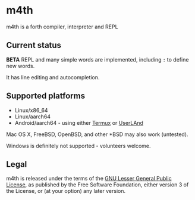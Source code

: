 # m4th
m4th is a forth compiler, interpreter and REPL

## Current status
**BETA** REPL and many simple words are implemented, including `:` to define new words.

It has line editing and autocompletion.

## Supported platforms

* Linux/x86_64
* Linux/aarch64
* Android/aarch64 - using either [Termux](https://termux.com/) or [UserLAnd](https://github.com/CypherpunkArmory/UserLAnd)

Mac OS X, FreeBSD, OpenBSD, and other *BSD may also work (untested).

Windows is definitely not supported - volunteers welcome.

## Legal

m4th is released under the terms of the
[GNU Lesser General Public License](https://www.gnu.org/licenses/lgpl-3.0.en.html),
as published by the Free Software Foundation, either version 3 of the License,
or (at your option) any later version.
